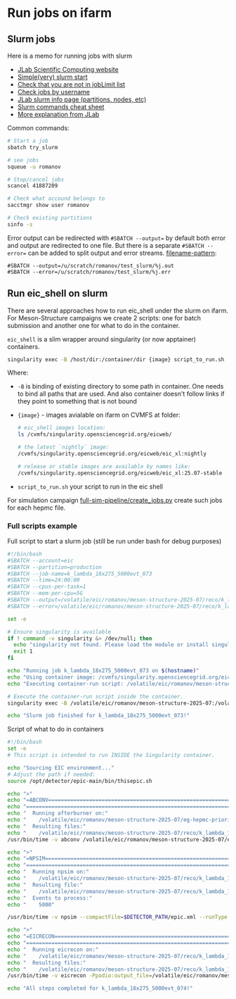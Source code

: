 # Run jobs on ifarm


## Slurm jobs

Here is a memo for running jobs with slurm

- [JLab Scientific Computing website](https://scicomp.jlab.org/scicomp/home)
- [Simple(very) slurm start](https://scicomp.jlab.org/docs/farm_batch_auger_to_slurm)
- [Check that you are not in jobLimit list](https://scicomp.jlab.org/scicomp/slurmJob/jobLimit)
- [Check jobs by username](https://scicomp.jlab.org/scicomp/slurmJob/activeJob?user=romanov&account=eic)
- [JLab slurm info page (partitions, nodes, etc)](https://scicomp.jlab.org/scicomp/slurmJob/slurmInfo)
- [Slurm commands cheat sheet](https://slurm.schedmd.com/pdfs/summary.pdf)
- [More explanation from JLab](https://scicomp.jlab.org/docs/farm_slurm_batch)

Common commands:

```bash
# Start a job
sbatch try_slurm

# see jobs
squeue -u romanov

# Stop/cancel jobs
scancel 41887209

# Check what accound belongs to
sacctmgr show user romanov

# Check existing partitions
sinfo -s
```

Error output can be redirected with `#SBATCH --output=` by default both error and output are redirected to one file. 
But there is a separate `#SBATCH --error=` can be added to split output and error streams. 
[filename-pattern](https://slurm.schedmd.com/sbatch.html#SECTION_%3CB%3Efilename-pattern%3C/B%3E):

```
#SBATCH --output=/u/scratch/romanov/test_slurm/%j.out
#SBATCH --error=/u/scratch/romanov/test_slurm/%j.err
```


## Run eic_shell on slurm 


There are several approaches how to run eic_shell under the slurm on ifarm. 
For Meson-Structure campaigns we create 2 scripts: one for batch submission and another one for what to do in the container. 

`eic_shell` is a slim wrapper around singularity (or now apptainer) containers. 

```bash
singularity exec -B /host/dir:/container/dir {image} script_to_run.sh
```

Where: 

- `-B` is binding of existing directory to some path in container. One needs to bind all paths that are used. And also container doesn't follow links if they point to something that is not bound
- `{image}` - images avialable on ifarm on CVMFS at folder: 

   ```bash
   # eic_shell images location: 
   ls /cvmfs/singularity.opensciencegrid.org/eicweb/

   # the latest `nightly` image:
   /cvmfs/singularity.opensciencegrid.org/eicweb/eic_xl:nightly

   # release or stable images are available by names like: 
   /cvmfs/singularity.opensciencegrid.org/eicweb/eic_xl:25.07-stable
   ```
- `script_to_run.sh` your script to run in the eic shell

For simulation campaign [full-sim-pipeline/create_jobs.py](https://github.com/JeffersonLab/meson-structure/blob/main/full-sim-pipeline/create_jobs.py) create such jobs for each hepmc file. 


### Full scripts example

Full script to start a slurm job (still be run under bash for debug purposes) 

```bash
#!/bin/bash
#SBATCH --account=eic
#SBATCH --partition=production
#SBATCH --job-name=k_lambda_18x275_5000evt_073
#SBATCH --time=24:00:00
#SBATCH --cpus-per-task=1
#SBATCH --mem-per-cpu=5G
#SBATCH --output=/volatile/eic/romanov/meson-structure-2025-07/reco/k_lambda_18x275_5000evt_073.slurm.log
#SBATCH --error=/volatile/eic/romanov/meson-structure-2025-07/reco/k_lambda_18x275_5000evt_073.slurm.err

set -e

# Ensure singularity is available
if ! command -v singularity &> /dev/null; then
  echo "singularity not found. Please load the module or install singularity."
  exit 1
fi

echo "Running job k_lambda_18x275_5000evt_073 on $(hostname)"
echo "Using container image: /cvmfs/singularity.opensciencegrid.org/eicweb/eic_xl:25.07-stable"
echo "Executing container-run script: /volatile/eic/romanov/meson-structure-2025-07/reco/k_lambda_18x275_5000evt_073.container.sh"

# Execute the container-run script inside the container.
singularity exec -B /volatile/eic/romanov/meson-structure-2025-07:/volatile/eic/romanov/meson-structure-2025-07 /cvmfs/singularity.opensciencegrid.org/eicweb/eic_xl:25.07-stable /volatile/eic/romanov/meson-structure-2025-07/reco/k_lambda_18x275_5000evt_073.container.sh

echo "Slurm job finished for k_lambda_18x275_5000evt_073!"
```

Script of what to do in containers

```bash
#!/bin/bash
set -e
# This script is intended to run INSIDE the Singularity container.

echo "Sourcing EIC environment..."
# Adjust the path if needed:
source /opt/detector/epic-main/bin/thisepic.sh

echo ">"
echo "=ABCONV===================================================================="
echo "==========================================================================="
echo "  Running afterburner on:"
echo "    /volatile/eic/romanov/meson-structure-2025-07/eg-hepmc-priority-18x275/k_lambda_18x275_5000evt_074.hepmc"
echo "  Resulting files:"
echo "    /volatile/eic/romanov/meson-structure-2025-07/reco/k_lambda_18x275_5000evt_074.afterburner.*"
/usr/bin/time -v abconv /volatile/eic/romanov/meson-structure-2025-07/eg-hepmc-priority-18x275/k_lambda_18x275_5000evt_074.hepmc --output /volatile/eic/romanov/meson-structure-2025-07/reco/k_lambda_18x275_5000evt_074.afterburner 2>&1

echo ">"
echo "=NPSIM====================================================================="
echo "==========================================================================="
echo "  Running npsim on:"
echo "    /volatile/eic/romanov/meson-structure-2025-07/reco/k_lambda_18x275_5000evt_074.afterburner.hepmc"
echo "  Resulting file:"
echo "    /volatile/eic/romanov/meson-structure-2025-07/reco/k_lambda_18x275_5000evt_074.edm4hep.root"
echo "  Events to process:"
echo "    5000"

/usr/bin/time -v npsim --compactFile=$DETECTOR_PATH/epic.xml --runType run --inputFiles /volatile/eic/romanov/meson-structure-2025-07/reco/k_lambda_18x275_5000evt_074.afterburner.hepmc --outputFile /volatile/eic/romanov/meson-structure-2025-07/reco/k_lambda_18x275_5000evt_074.edm4hep.root --numberOfEvents 5000 2>&1

echo ">"
echo "=EICRECON=================================================================="
echo "==========================================================================="
echo "  Running eicrecon on:"
echo "    /volatile/eic/romanov/meson-structure-2025-07/reco/k_lambda_18x275_5000evt_074.edm4hep.root"
echo "  Resulting files:"
echo "    /volatile/eic/romanov/meson-structure-2025-07/reco/k_lambda_18x275_5000evt_074.edm4eic.root"
/usr/bin/time -v eicrecon -Ppodio:output_file=/volatile/eic/romanov/meson-structure-2025-07/reco/k_lambda_18x275_5000evt_074.edm4eic.root /volatile/eic/romanov/meson-structure-2025-07/reco/k_lambda_18x275_5000evt_074.edm4hep.root 2>&1

echo "All steps completed for k_lambda_18x275_5000evt_074!"
```